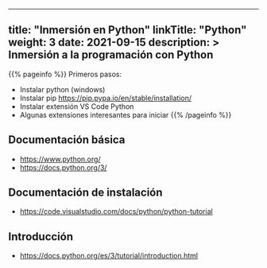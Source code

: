 
---
title: "Inmersión en Python"
linkTitle: "Python"
weight: 3
date: 2021-09-15
description: >
  Inmersión a la programación con Python
---

{{% pageinfo %}}
Primeros pasos:
* Instalar python (windows) 
* Instalar pip https://pip.pypa.io/en/stable/installation/
* Instalar extensión VS Code Python
* Algunas extensiones interesantes para iniciar
{{% /pageinfo %}}


## Documentación básica
* https://www.python.org/
* https://docs.python.org/3/


## Documentación de instalación
* https://code.visualstudio.com/docs/python/python-tutorial
  

## Introducción
* https://docs.python.org/es/3/tutorial/introduction.html